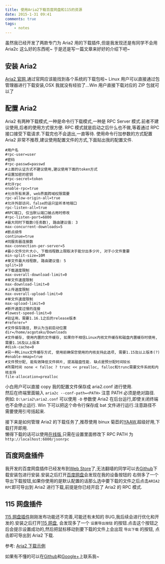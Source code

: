 ```yaml
---
title: 使用Aria2下载百度网盘和115的资源
date: 2015-1-31 09:41
comments: true
tags:
	- notes
---
```


虽然我已经开发了两款专门为 Aria2 用的下载插件,但是我发现还是有同学不会用 Aria2c 这么好的东西呢~
于是还是写一篇文章来好好的介绍下吧~

## 安装 Aria2

[Aria2 官网](http://aria2.sourceforge.net/),通过官网应该能找到各个系统的下载包啦~
Linux 用户可以直接通过包管理器进行下载安装,OSX 我就没有经验了...Win 用户直接下载对应的 ZIP 包就可以了

## 配置 Aria2

Aria2 有两种下载模式,一种是命令行下载模式,一种是 RPC Server 模式.前者不建议使用,后者的使用方式很方便.
RPC 模式就是启动之后什么也不做,等着通过 RPC 接口接受下载请求.下载完也不会退出,一直等待.
使用命令行加参数的方式配置 Aria2 非常不推荐,建议使用配置文件的方式,下面贴出我的配置文件.

```
#用户名
#rpc-user=user
#密码
#rpc-passwd=passwd
#上面的认证方式不建议使用,建议使用下面的token方式
#设置加密的密钥
#rpc-secret=token
#允许rpc
enable-rpc=true
#允许所有来源, web界面跨域权限需要
rpc-allow-origin-all=true
#允许外部访问，false的话只监听本地端口
rpc-listen-all=true
#RPC端口, 仅当默认端口被占用时修改
#rpc-listen-port=6800
#最大同时下载数(任务数), 路由建议值: 3
max-concurrent-downloads=5
#断点续传
continue=true
#同服务器连接数
max-connection-per-server=5
#最小文件分片大小, 下载线程数上限取决于能分出多少片, 对于小文件重要
min-split-size=10M
#单文件最大线程数, 路由建议值: 5
split=10
#下载速度限制
max-overall-download-limit=0
#单文件速度限制
max-download-limit=0
#上传速度限制
max-overall-upload-limit=0
#单文件速度限制
max-upload-limit=0
#断开速度过慢的连接
#lowest-speed-limit=0
#验证用，需要1.16.1之后的release版本
#referer=*
#文件保存路径, 默认为当前启动位置
dir=/home/acgotaku/Downloads
#文件缓存, 使用内置的文件缓存, 如果你不相信Linux内核文件缓存和磁盘内置缓存时使用, 需要1.16及以上版本
#disk-cache=0
#另一种Linux文件缓存方式, 使用前确保您使用的内核支持此选项, 需要1.15及以上版本(?)
#enable-mmap=true
#文件预分配, 能有效降低文件碎片, 提高磁盘性能. 缺点是预分配时间较长
#所需时间 none < falloc ? trunc << prealloc, falloc和trunc需要文件系统和内核支持
file-allocation=prealloc
```

小白用户可以直接 copy 我的配置文件保存成 aria2.conf 进行使用.  
然后在终端里面输入 `aria2c --conf-path=<PATH>`
注意 PATH 必须是绝对路径.  
例如: `D:\aria2\aria2.conf` 可以使用 `-D` 参数使 Aria2 在后台运行,即使关闭终端也不会停止运行.
Win 下可以把这个命令行保存成 bat 文件进行运行.注意路径不需要使用引号括起来.

接下来是如何管理 Aria2 的下载任务了,推荐使用 binux 菊苣的[YAAW](http://binux.github.io/yaaw/),超级好用,下载打开即用.  
懒得下载的话可以使用[在线版](http://binux.github.io/yaaw/demo/),只需在设置里面修改下 RPC PATH 为 `http://localhost:6800/jsonrpc`

## 百度网盘插件

我开发的百度网盘插件已经发布到[Web Store](http://goo.gl/bPpaAS)了,无法翻墙的同学可以去[Github](https://github.com/acgotaku/BaiduExporter/releases)下载安装包进行安装.安装之后打开[百度网盘](http://pan.baidu.com/disk/home)会发现在我的设备按钮的
右侧多了一个导出下载按钮,如果你使用的是默认配置的话那么选中要下载的文件之后点击`ARIA2 RPC`即可导出到 Aria2 进行下载,前提是你已经开启了 Aria2 的 RPC 模式.

## 115 网盘插件

[115 网盘插件](https://chrome.google.com/webstore/detail/115exporter/ojafklbojgenkohhdgdjeaepnbjffdjf)刚刚发布功能还不完善,可能还有未知的 BUG,我后续会进行优化和开发的.安装之后打开[115 网盘](http://115.com/?mode=wangpan),
会发现多了一个 `设置导出按钮` 的按钮.点击这个按钮之后会提示设置成功的,然后把鼠标移动到要下载的文件上会出现 `导出下载` 的按钮,
点击即可导出到 Aria2 下载.

参考: [Aria2 下载示例](http://blog.binux.me/2012/12/aria2-examples/)

如果有不懂的可以在[Github](https://github.com/acgotaku)和[Google+](https://plus.google.com/u/0/+%E9%9B%AA%E6%9C%88%E7%A7%8B%E6%B0%B4%E9%85%B1/posts)上联系我~
